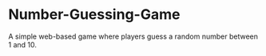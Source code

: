 # Number-Guessing-Game
A simple web-based game where players guess a random number between 1 and 10. 

